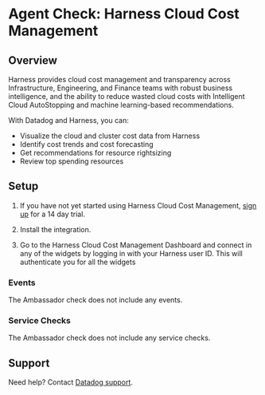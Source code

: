 # Agent Check: Harness Cloud Cost Management

## Overview

Harness provides cloud cost management and transparency across Infrastructure, Engineering, and Finance teams with robust business intelligence, and the ability to reduce wasted cloud costs with Intelligent Cloud AutoStopping and machine learning-based recommendations.

With Datadog and Harness, you can:

- Visualize the cloud and cluster cost data from Harness
- Identify cost trends and cost forecasting
- Get recommendations for resource rightsizing
- Review top spending resources


## Setup

1. If you have not yet started using Harness Cloud Cost Management, [sign up][1] for a 14 day trial.

2. Install the integration.
3. Go to the Harness Cloud Cost Management Dashboard and connect in any of the widgets by logging in with your Harness user ID. This will authenticate you for all the widgets

### Events

The Ambassador check does not include any events.

### Service Checks

The Ambassador check does not include any service checks.

## Support

Need help? Contact [Datadog support][2].

[1]: https://app.harness.io/auth/#/signup/
[2]: https://docs.datadoghq.com/help/

